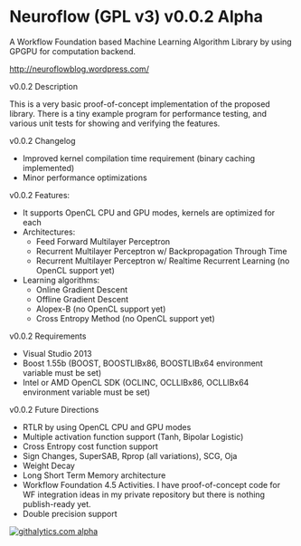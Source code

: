 Neuroflow (GPL v3) v0.0.2 Alpha 
===============================

A Workflow Foundation based Machine Learning Algorithm Library by using GPGPU for computation backend.

http://neuroflowblog.wordpress.com/

v0.0.2 Description

This is a very basic proof-of-concept implementation of the proposed library. There is a tiny example program for performance testing, and various unit tests for showing and verifying the features.

v0.0.2 Changelog

- Improved kernel compilation time requirement (binary caching implemented)
- Minor performance optimizations

v0.0.2 Features:

- It supports OpenCL CPU and GPU modes, kernels are optimized for each
- Architectures: 
  - Feed Forward Multilayer Perceptron
  - Recurrent Multilayer Perceptron w/ Backpropagation Through Time
  - Recurrent Multilayer Perceptron w/ Realtime Recurrent Learning (no OpenCL support yet)
- Learning algorithms: 
  - Online Gradient Descent
  - Offline Gradient Descent
  - Alopex-B (no OpenCL support yet)
  - Cross Entropy Method (no OpenCL support yet)

v0.0.2 Requirements

- Visual Studio 2013
- Boost 1.55b (BOOST, BOOSTLIBx86, BOOSTLIBx64 environment variable must be set)
- Intel or AMD OpenCL SDK (OCLINC, OCLLIBx86, OCLLIBx64  environment variable must be set)

v0.0.2 Future Directions

- RTLR by using OpenCL CPU and GPU modes
- Multiple activation function support (Tanh, Bipolar Logistic)
- Cross Entropy cost function support
- Sign Changes, SuperSAB, Rprop (all variations), SCG, Oja
- Weight Decay
- Long Short Term Memory architecture
- Workflow Foundation 4.5 Activities. I have proof-of-concept code for WF integration ideas in my private repository but there is nothing publish-ready yet.
- Double precision support

[![githalytics.com alpha](https://cruel-carlota.pagodabox.com/e5bef57022b3a7db23cc94c1b61205ed "githalytics.com")](http://githalytics.com/unbornchikken/Neuroflow)
